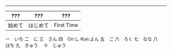 
---

| ??? | ??? | ??? |
| --- | --- | --- |
| 始めて | はじめて | First Time |

一　いち
二　に
三　さん
四　On:し Kun:よん
五　ご
六　ろく
七　なな
八　はち
九　きゅう　
十　じゅう